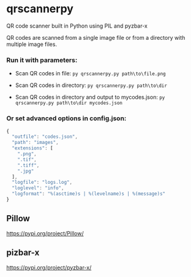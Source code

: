 # qrscannerpy
QR code scanner built in Python using PIL and pyzbar-x

QR codes are scanned from a single image file or from a directory with multiple image files.

### Run it with parameters:
 - Scan QR codes in file: `py qrscannerpy.py path\to\file.png`

 - Scan QR codes in directory: `py qrscannerpy.py path\to\dir`

 - Scan QR codes in directory and output to mycodes.json: `py qrscannerpy.py path\to\dir mycodes.json`

### Or set advanced options in config.json:

```JavaScript
{
  "outfile": "codes.json",
  "path": "images",
  "extensions": [
    ".png",
    ".tif",
    ".tiff",
    ".jpg"
  ],
  "logfile": "logs.log",
  "loglevel": "info",
  "logformat": "%(asctime)s | %(levelname)s | %(message)s"
}
```

## Pillow

https://pypi.org/project/Pillow/

## pizbar-x

https://pypi.org/project/pyzbar-x/